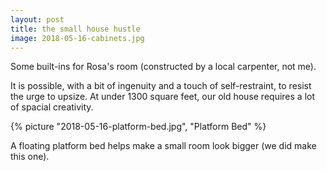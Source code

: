 ```yaml
---
layout: post
title: the small house hustle
image: 2018-05-16-cabinets.jpg
---
```


Some built-ins for Rosa's room (constructed by a local carpenter, not me).

<!--more-->

It is possible, with a bit of ingenuity and a touch of self-restraint, to resist
the urge to upsize. At under 1300 square feet, our old house requires a lot of
spacial creativity.

{% picture "2018-05-16-platform-bed.jpg", "Platform Bed" %}

A floating platform bed helps make a small room look bigger (we did make this
one).
